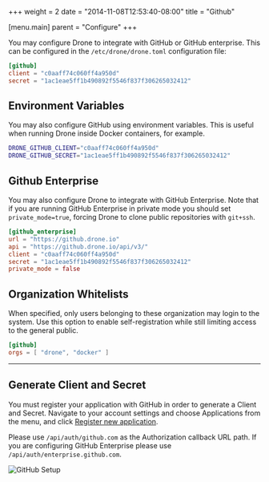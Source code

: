 +++
weight = 2
date = "2014-11-08T12:53:40-08:00"
title = "Github"

[menu.main]
parent = "Configure"
+++

You may configure Drone to integrate with GitHub or GitHub enterprise. This can be configured in the `/etc/drone/drone.toml` configuration file:

```toml
[github]
client = "c0aaff74c060ff4a950d"
secret = "1ac1eae5ff1b490892f5546f837f306265032412"
```

## Environment Variables

You may also configure GitHub using environment variables. This is useful when running Drone inside Docker containers, for example.

```bash
DRONE_GITHUB_CLIENT="c0aaff74c060ff4a950d"
DRONE_GITHUB_SECRET="1ac1eae5ff1b490892f5546f837f306265032412"
```

## Github Enterprise

You may also configure Drone to integrate with GitHub Enterprise. Note that if you are running GitHub Enterprise in private mode you should set `private_mode=true`, forcing Drone to clone public repositories with `git+ssh`. 

```toml
[github_enterprise]
url = "https://github.drone.io"
api = "https://github.drone.io/api/v3/"
client = "c0aaff74c060ff4a950d"
secret = "1ac1eae5ff1b490892f5546f837f306265032412"
private_mode = false
```

## Organization Whitelists

When specified, only users belonging to these organization may login to the system. Use this option to enable self-registration while still limiting access to the general public.

```toml
[github]
orgs = [ "drone", "docker" ]
```

---

## Generate Client and Secret

You must register your application with GitHub in order to generate a Client and Secret. Navigate to your account settings and choose Applications from the menu, and click [Register new application](https://github.com/settings/applications/new).

Please use `/api/auth/github.com` as the Authorization callback URL path. If you are configuring GitHub Enterprise please use `/api/auth/enterprise.github.com`.

![GitHub Setup](/img/github_setup.png)
